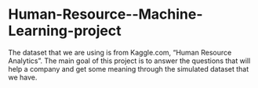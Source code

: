 # Human-Resource--Machine-Learning-project
The dataset that we are using is from Kaggle.com, “Human Resource Analytics”. The main goal of this project is to answer the questions that will help a company and get some meaning through the simulated dataset that we have. 
